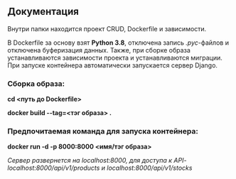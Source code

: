 ## Документация

Внутри папки находится проект CRUD, Dockerfile и зависимости.

В Dockerfile за основу взят **Python 3.8**, отключена запись *.pyc*-файлов и отключена буферизация данных.
Также, при сборке образа устанавливаются зависимости проекта и устанавливаются миграции.
При запуске контейнера автоматически запускается сервер Django.
### Сборка образа:
**cd <путь до Dockerfile>**

**docker build --tag=<тэг образа> .**

### Предпочитаемая команда для запуска контейнера:
**docker run -d -p 8000:8000 <имя/тэг образа>**

*Сервер развернется на localhost:8000, для доступа к API- localhost:8000/api/v1/products и localhost:8000/api/v1/stocks* 


